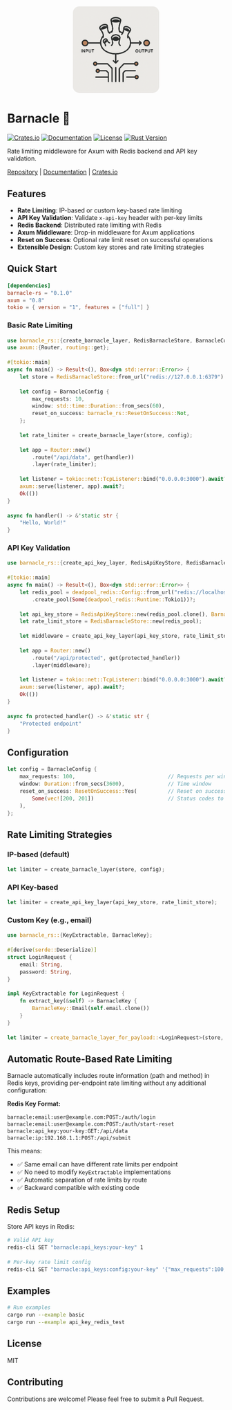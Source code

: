 <div align="center">
  <img src="assets/barnacle-logo.png" alt="Barnacle Logo" width="200" style="border-radius: 15px;"/>
</div>

# Barnacle 🦀

[![Crates.io](https://img.shields.io/crates/v/barnacle-rs)](https://crates.io/crates/barnacle-rs)
[![Documentation](https://img.shields.io/docsrs/barnacle-rs)](https://docs.rs/barnacle-rs)
[![License](https://img.shields.io/crates/l/barnacle-rs)](https://github.com/zyphelabs/barnacle-rs/blob/main/LICENSE)
[![Rust Version](https://img.shields.io/badge/rust-1.70+-blue.svg)](https://www.rust-lang.org)

Rate limiting middleware for Axum with Redis backend and API key validation.

[Repository](https://github.com/zyphelabs/barnacle-rs) | [Documentation](https://docs.rs/barnacle-rs) | [Crates.io](https://crates.io/crates/barnacle-rs)

## Features

- **Rate Limiting**: IP-based or custom key-based rate limiting
- **API Key Validation**: Validate `x-api-key` header with per-key limits
- **Redis Backend**: Distributed rate limiting with Redis
- **Axum Middleware**: Drop-in middleware for Axum applications
- **Reset on Success**: Optional rate limit reset on successful operations
- **Extensible Design**: Custom key stores and rate limiting strategies

## Quick Start

```toml
[dependencies]
barnacle-rs = "0.1.0"
axum = "0.8"
tokio = { version = "1", features = ["full"] }
```

### Basic Rate Limiting

```rust
use barnacle_rs::{create_barnacle_layer, RedisBarnacleStore, BarnacleConfig};
use axum::{Router, routing::get};

#[tokio::main]
async fn main() -> Result<(), Box<dyn std::error::Error>> {
    let store = RedisBarnacleStore::from_url("redis://127.0.0.1:6379").await?;
    
    let config = BarnacleConfig {
        max_requests: 10,
        window: std::time::Duration::from_secs(60),
        reset_on_success: barnacle_rs::ResetOnSuccess::Not,
    };

    let rate_limiter = create_barnacle_layer(store, config);

    let app = Router::new()
        .route("/api/data", get(handler))
        .layer(rate_limiter);

    let listener = tokio::net::TcpListener::bind("0.0.0.0:3000").await?;
    axum::serve(listener, app).await?;
    Ok(())
}

async fn handler() -> &'static str {
    "Hello, World!"
}
```

### API Key Validation

```rust
use barnacle_rs::{create_api_key_layer, RedisApiKeyStore, RedisBarnacleStore};

#[tokio::main]
async fn main() -> Result<(), Box<dyn std::error::Error>> {
    let redis_pool = deadpool_redis::Config::from_url("redis://localhost")
        .create_pool(Some(deadpool_redis::Runtime::Tokio1))?;

    let api_key_store = RedisApiKeyStore::new(redis_pool.clone(), BarnacleConfig::default());
    let rate_limit_store = RedisBarnacleStore::new(redis_pool);

    let middleware = create_api_key_layer(api_key_store, rate_limit_store);

    let app = Router::new()
        .route("/api/protected", get(protected_handler))
        .layer(middleware);

    let listener = tokio::net::TcpListener::bind("0.0.0.0:3000").await?;
    axum::serve(listener, app).await?;
    Ok(())
}

async fn protected_handler() -> &'static str {
    "Protected endpoint"
}
```

## Configuration

```rust
let config = BarnacleConfig {
    max_requests: 100,                              // Requests per window
    window: Duration::from_secs(3600),              // Time window
    reset_on_success: ResetOnSuccess::Yes(          // Reset on success
        Some(vec![200, 201])                        // Status codes to reset on
    ),
};
```

## Rate Limiting Strategies

### IP-based (default)

```rust
let limiter = create_barnacle_layer(store, config);
```

### API Key-based

```rust
let limiter = create_api_key_layer(api_key_store, rate_limit_store);
```

### Custom Key (e.g., email)

```rust
use barnacle_rs::{KeyExtractable, BarnacleKey};

#[derive(serde::Deserialize)]
struct LoginRequest {
    email: String,
    password: String,
}

impl KeyExtractable for LoginRequest {
    fn extract_key(&self) -> BarnacleKey {
        BarnacleKey::Email(self.email.clone())
    }
}

let limiter = create_barnacle_layer_for_payload::<LoginRequest>(store, config);
```

## Automatic Route-Based Rate Limiting

Barnacle automatically includes route information (path and method) in Redis keys, providing per-endpoint rate limiting without any additional configuration:

**Redis Key Format:**
```
barnacle:email:user@example.com:POST:/auth/login
barnacle:email:user@example.com:POST:/auth/start-reset
barnacle:api_key:your-key:GET:/api/data
barnacle:ip:192.168.1.1:POST:/api/submit
```

This means:
- ✅ Same email can have different rate limits per endpoint
- ✅ No need to modify `KeyExtractable` implementations
- ✅ Automatic separation of rate limits by route
- ✅ Backward compatible with existing code

## Redis Setup

Store API keys in Redis:

```bash
# Valid API key
redis-cli SET "barnacle:api_keys:your-key" 1

# Per-key rate limit config
redis-cli SET "barnacle:api_keys:config:your-key" '{"max_requests":100,"window":3600,"reset_on_success":"Not"}'
```

## Examples

```bash
# Run examples
cargo run --example basic
cargo run --example api_key_redis_test
```

## License

MIT

## Contributing

Contributions are welcome! Please feel free to submit a Pull Request.
